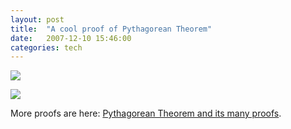 ```yaml
---
layout: post
title:  "A cool proof of Pythagorean Theorem"
date:   2007-12-10 15:46:00
categories: tech
---
```


![](https://lh4.googleusercontent.com/-NN3mgJjaAMQ/R1zvmaWybNI/AAAAAAAAAKA/zehqOwbpXt8/s213/figure1.png)

![](https://lh5.googleusercontent.com/-o4wSZxdzwGo/R1zvXqWybMI/AAAAAAAAAJ4/nepjL80xQYI/s304/figure2.png)

More proofs are here: [Pythagorean Theorem and its many proofs](http://www.cut-the-knot.org/pythagoras/index.shtml).
